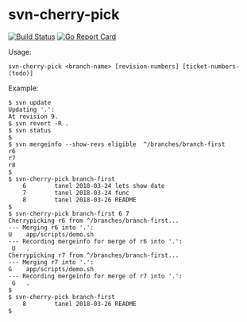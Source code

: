 # svn-cherry-pick

[![Build Status](https://travis-ci.org/tanelpuhu/svn-cherry-pick.svg?branch=master)](https://travis-ci.org/tanelpuhu/svn-cherry-pick)
[![Go Report Card](https://goreportcard.com/badge/github.com/tanelpuhu/svn-cherry-pick)](https://goreportcard.com/report/github.com/tanelpuhu/svn-cherry-pick)

Usage:

	svn-cherry-pick <branch-name> [revision-numbers] [ticket-numbers-(todo)]


Example:

	$ svn update
	Updating '.':
	At revision 9.
	$ svn revert -R .
	$ svn status
	$
	$ svn mergeinfo --show-revs eligible  ^/branches/branch-first
	r6
	r7
	r8
	$
	$ svn-cherry-pick branch-first
	    6        tanel 2018-03-24 lets show date
	    7        tanel 2018-03-24 func
	    8        tanel 2018-03-26 README
	$
	$ svn-cherry-pick branch-first 6 7
	Cherrypicking r6 from ^/branches/branch-first...
	--- Merging r6 into '.':
	U    app/scripts/demo.sh
	--- Recording mergeinfo for merge of r6 into '.':
	 U   .
	Cherrypicking r7 from ^/branches/branch-first...
	--- Merging r7 into '.':
	G    app/scripts/demo.sh
	--- Recording mergeinfo for merge of r7 into '.':
	 G   .
	$
	$ svn-cherry-pick branch-first
	    8        tanel 2018-03-26 README
	$
